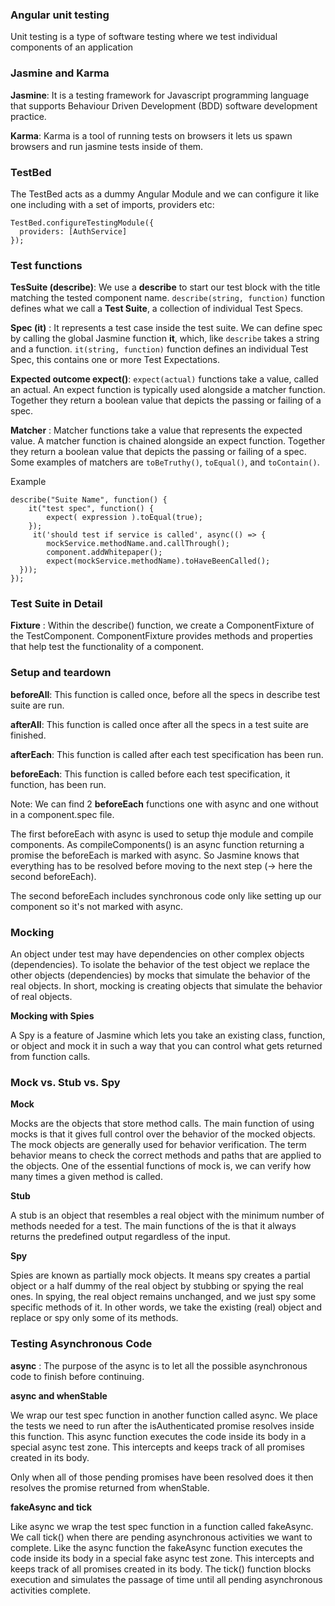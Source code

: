 ### Angular unit testing

Unit testing is a type of software testing where we test individual components of an application

### Jasmine and Karma

**Jasmine**: It is a testing framework for Javascript programming language that supports Behaviour Driven Development (BDD) software development practice.

**Karma**: Karma is a tool of running tests on browsers it lets us spawn browsers and run jasmine tests inside of them.

### TestBed

The TestBed acts as a dummy Angular Module and we can configure it like one including with a set of imports,  providers etc:

```
TestBed.configureTestingModule({
  providers: [AuthService]
});
```

### Test functions

**TesSuite  (describe)**: We use a **describe** to start our test block with the title matching the tested component name. `describe(string, function)` function defines what we call a **Test Suite**, a collection of individual Test Specs.

**Spec (it)** : It represents a test case inside the test suite. We can define spec by calling the global Jasmine function **it**, which, like `describe` takes a string and a function. `it(string, function)` function defines an individual Test Spec, this contains one or more Test Expectations.

**Expected outcome expect()**: `expect(actual)` functions take a value, called an actual. An expect function is typically used alongside a matcher function. Together they return a boolean value that depicts the passing or failing of a spec.

**Matcher** : Matcher functions take a value that represents the expected value. A matcher function is chained alongside an expect function. Together they return a boolean value that depicts the passing or failing of a spec. Some examples of matchers are `toBeTruthy()`, `toEqual()`, and `toContain()`.

Example
```
describe("Suite Name", function() {
    it("test spec", function() {
        expect( expression ).toEqual(true);
    }); 
     it('should test if service is called', async(() => {
        mockService.methodName.and.callThrough();
        component.addWhitepaper();
        expect(mockService.methodName).toHaveBeenCalled();
  }));
});
```

### Test Suite in Detail

**Fixture** : Within the describe() function, we create a ComponentFixture of the TestComponent. ComponentFixture provides methods and properties that help test the functionality of a component.

### Setup and teardown

**beforeAll**: This function is called once, before all the specs in describe test suite are run.

**afterAll**: This function is called once after all the specs in a test suite are finished.

**afterEach**: This function is called after each test specification has been run.

**beforeEach**: This function is called before each test specification, it function, has been run.

Note: We can find 2 **beforeEach** functions one with async and one without in a component.spec file. 

The first beforeEach with async is used to setup thje module and compile components. As compileComponents() is an async function returning a promise the beforeEach is marked with async. So Jasmine knows that everything has to be resolved before moving to the next step (-> here the second beforeEach). 

The second beforeEach includes synchronous code only like setting up our component so it's not marked with async.

### Mocking

An object under test may have dependencies on other complex objects (dependencies). To isolate the behavior of the test object we replace the other objects (dependencies) by mocks that simulate the behavior of the real objects.
In short, mocking is creating objects that simulate the behavior of real objects.

**Mocking with Spies**

A Spy is a feature of Jasmine which lets you take an existing class, function, or object and mock it in such a way that you can control what gets returned from function calls.


### Mock vs. Stub vs. Spy

**Mock**

Mocks are the objects that store method calls.
The main function of using mocks is that it gives full control over the behavior of the mocked objects. The mock objects are generally used for behavior verification. The term behavior means to check the correct methods and paths that are applied to the objects.
One of the essential functions of mock is, we can verify how many times a given method is called.

**Stub**

A stub is an object that resembles a real object with the minimum number of methods needed for a test.
The main functions of the is that it always returns the predefined output regardless of the input.

**Spy**

Spies are known as partially mock objects. It means spy creates a partial object or a half dummy of the real object by stubbing or spying the real ones. In spying, the real object remains unchanged, and we just spy some specific methods of it.
In other words, we take the existing (real) object and replace or spy only some of its methods.


### Testing Asynchronous Code

**async** : The purpose of the async is to let all the possible asynchronous code to finish before continuing.

**async and whenStable** 

We wrap our test spec function in another function called async.
We place the tests we need to run after the isAuthenticated promise resolves inside this function.
This async function executes the code inside its body in a special async test zone. This intercepts and keeps track of all promises created in its body.

Only when all of those pending promises have been resolved does it then resolves the promise returned from whenStable.

**fakeAsync and tick**

Like async we wrap the test spec function in a function called fakeAsync.
We call tick() when there are pending asynchronous activities we want to complete.
Like the async function the fakeAsync function executes the code inside its body in a special fake async test zone. This intercepts and keeps track of all promises created in its body.
The tick() function blocks execution and simulates the passage of time until all pending asynchronous activities complete.



